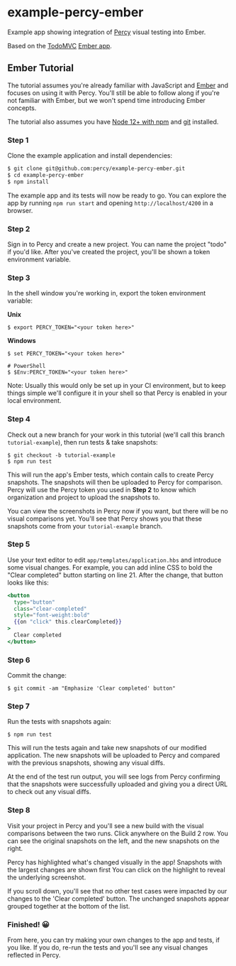 # example-percy-ember

Example app showing integration of [Percy](https://percy.io/) visual testing into Ember.

Based on the [TodoMVC](https://github.com/tastejs/todomvc) [Ember
app](https://github.com/tastejs/todomvc/tree/master/examples/ember).

## Ember Tutorial

The tutorial assumes you're already familiar with JavaScript and [Ember](https://emberjs.com/) and
focuses on using it with Percy. You'll still be able to follow along if you're not familiar with
Ember, but we won't spend time introducing Ember concepts.

The tutorial also assumes you have [Node 12+ with npm](https://nodejs.org/en/download/) and
[git](https://git-scm.com/book/en/v2/Getting-Started-Installing-Git) installed.

### Step 1

Clone the example application and install dependencies:

```bash
$ git clone git@github.com:percy/example-percy-ember.git
$ cd example-percy-ember
$ npm install
```

The example app and its tests will now be ready to go. You can explore the app by running
`npm run start` and opening `http://localhost/4200` in a browser.

### Step 2

Sign in to Percy and create a new project. You can name the project "todo" if you'd like. After
you've created the project, you'll be shown a token environment variable.

### Step 3

In the shell window you're working in, export the token environment variable:

**Unix**

``` shell
$ export PERCY_TOKEN="<your token here>"
```

**Windows**

``` shell
$ set PERCY_TOKEN="<your token here>"

# PowerShell
$ $Env:PERCY_TOKEN="<your token here>"
```

Note: Usually this would only be set up in your CI environment, but to keep things simple we'll
configure it in your shell so that Percy is enabled in your local environment.

### Step 4

Check out a new branch for your work in this tutorial (we'll call this branch `tutorial-example`),
then run tests & take snapshots:

``` shell
$ git checkout -b tutorial-example
$ npm run test
```

This will run the app's Ember tests, which contain calls to create Percy snapshots. The snapshots
will then be uploaded to Percy for comparison. Percy will use the Percy token you used in **Step 2**
to know which organization and project to upload the snapshots to.

You can view the screenshots in Percy now if you want, but there will be no visual comparisons
yet. You'll see that Percy shows you that these snapshots come from your `tutorial-example` branch.

### Step 5

Use your text editor to edit `app/templates/application.hbs` and introduce some visual changes. For
example, you can add inline CSS to bold the "Clear completed" button starting on line 21. After the
change, that button looks like this:

``` hbs
<button
  type="button"
  class="clear-completed"
  style="font-weight:bold"
  {{on "click" this.clearCompleted}}
>
  Clear completed
</button>
```

### Step 6

Commit the change:

``` shell
$ git commit -am "Emphasize 'Clear completed' button"
```

### Step 7

Run the tests with snapshots again:

``` shell
$ npm run test
```

This will run the tests again and take new snapshots of our modified application. The new snapshots
will be uploaded to Percy and compared with the previous snapshots, showing any visual diffs.

At the end of the test run output, you will see logs from Percy confirming that the snapshots were
successfully uploaded and giving you a direct URL to check out any visual diffs.

### Step 8

Visit your project in Percy and you'll see a new build with the visual comparisons between the two
runs. Click anywhere on the Build 2 row. You can see the original snapshots on the left, and the new
snapshots on the right.

Percy has highlighted what's changed visually in the app! Snapshots with the largest changes are
shown first You can click on the highlight to reveal the underlying screenshot.

If you scroll down, you'll see that no other test cases were impacted by our changes to the 'Clear
completed' button. The unchanged snapshots appear grouped together at the bottom of the list.

### Finished! 😀

From here, you can try making your own changes to the app and tests, if you like. If you do, re-run
the tests and you'll see any visual changes reflected in Percy.
